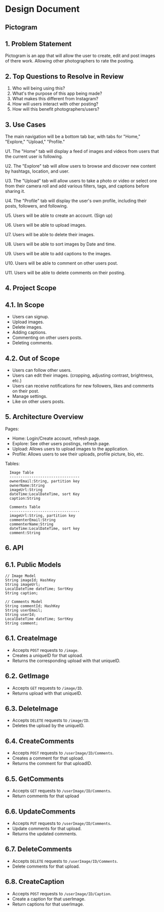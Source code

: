 # Design Document

## Pictogram

## 1. Problem Statement
Pictogram is an app that will allow the user to create, edit and post images of there work. Allowing other photographers to 
rate the posting. 

## 2. Top Questions to Resolve in Review
1. Who will being using this?
2. What's the purpose of this app being made?
3. What makes this different from Instagram?
4. How will users interact with other posting?
5. How will this benefit photographers/users?

## 3. Use Cases
The main navigation will be a bottom tab bar, with tabs for "Home," "Explore," "Upload," "Profile."

U1. The "Home" tab will display a feed of images and videos from users that the current user is following.

U2. The "Explore" tab will allow users to browse and discover new content by hashtags, location, and user.

U3. The "Upload" tab will allow users to take a photo or video or select one from their camera roll and add various filters, tags, and captions before sharing it.

U4. The "Profile" tab will display the user's own profile, including their posts, followers, and following.

U5. Users will be able to create an account. (Sign up)

U6. Users will be able to upload images.

U7. Users will be able to delete their images.

U8. Users will be able to sort images by Date and time.

U9. Users will be able to add captions to the images.

U10. Users will be able to comment on other users post.

U11. Users will be able to delete comments on their posting.


## 4. Project Scope
## 4.1. In Scope
* Users can signup.
* Upload images.
* Delete images.
* Adding captions.
* Commenting on other users posts.
* Deleting comments.


## 4.2. Out of Scope
* Users can follow other users.
* Users can edit their images. (cropping, adjusting contrast, brightness, etc.)
* Users can receive notifications for new followers, likes and comments on their post.
* Manage settings.
* Like on other users posts.

## 5. Architecture Overview
Pages:
* Home: Login/Create account, refresh page.
* Explore: See other users postings, refresh page.
* Upload: Allows users to upload images to the application.
* Profile: Allows users to see their uploads, profile picture, bio, etc.

Tables:
```
  Image Table
  --------------------------------
  ownerEmail:String, partition key
  ownerName:String
  imageUrl:String
  dateTime:LocalDateTime, sort Key
  caption:String
```
```
  Comments Table
  --------------------------------
  imageUrl:String, partition key
  commenterEmail:String
  commenterName:String
  dateTime:LocalDateTime, sort key
  comment:String
```
## 6. API
## 6.1. Public Models
```
// Image Model
String imageId; HashKey
String imageUrl;
LocalDateTime dateTime; SortKey
String caption;
```
``` 
// Comments Model
String commentId; HashKey
String userEmail; 
String userId;
LocalDateTime dateTime; SortKey
String comment;
```
## 6.1. CreateImage
* Accepts `POST` requests to `/image`.
* Creates a uniqueID for that upload.
* Returns the corresponding upload with that uniqueID.
## 6.2. GetImage
* Accepts `GET` requests to `/image/ID`.
* Returns upload with that uniqueID.
## 6.3. DeleteImage
* Accepts `DELETE` requests to `/image/ID`.
* Deletes the upload by the uniqueID.
## 6.4. CreateComments
* Accepts `POST` requests to `/userImage/ID/Comments`.
* Creates a comment for that upload.
* Returns the comment for that uploadID.
## 6.5. GetComments
* Accepts `GET` requests to `/userImage/ID/Comments`.
* Return comments for that upload
## 6.6. UpdateComments
* Accepts `PUT` requests to `/userImage/ID/Comments`.
* Update comments for that upload.
* Returns the updated comments.
## 6.7. DeleteComments
* Accepts `DELETE` requests to `/userImage/ID/Comments`.
* Delete comments for that upload.
## 6.8. CreateCaption
* Accepts `POST` requests to `/userImage/ID/Caption`.
* Create a caption for that userImage.
* Return captions for that userImage.


